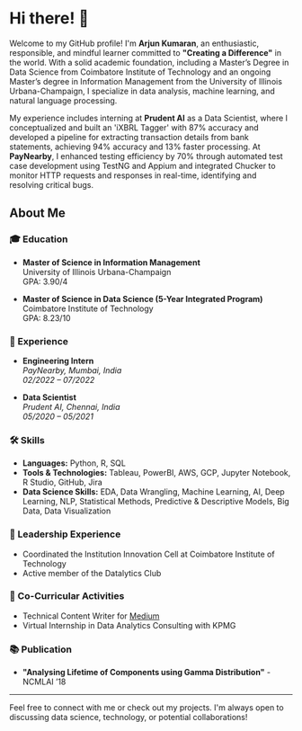 # Hi there! 👋

Welcome to my GitHub profile! I'm **Arjun Kumaran**, an enthusiastic, responsible, and mindful learner committed to **"Creating a Difference"** in the world. With a solid academic foundation, including a Master’s Degree in Data Science from Coimbatore Institute of Technology and an ongoing Master’s degree in Information Management from the University of Illinois Urbana-Champaign, I specialize in data analysis, machine learning, and natural language processing.

My experience includes interning at **Prudent AI** as a Data Scientist, where I conceptualized and built an 'iXBRL Tagger' with 87% accuracy and developed a pipeline for extracting transaction details from bank statements, achieving 94% accuracy and 13% faster processing. At **PayNearby**, I enhanced testing efficiency by 70% through automated test case development using TestNG and Appium and integrated Chucker to monitor HTTP requests and responses in real-time, identifying and resolving critical bugs.

## About Me

### 🎓 Education

- **Master of Science in Information Management**  
  University of Illinois Urbana-Champaign  
  GPA: 3.90/4  

- **Master of Science in Data Science (5-Year Integrated Program)**  
  Coimbatore Institute of Technology  
  GPA: 8.23/10  

### 💼 Experience

- **Engineering Intern**  
  *PayNearby, Mumbai, India*  
  _02/2022 – 07/2022_

- **Data Scientist**  
  *Prudent AI, Chennai, India*  
  _05/2020 – 05/2021_

### 🛠 Skills

- **Languages:** Python, R, SQL  
- **Tools & Technologies:** Tableau, PowerBI, AWS, GCP, Jupyter Notebook, R Studio, GitHub, Jira  
- **Data Science Skills:** EDA, Data Wrangling, Machine Learning, AI, Deep Learning, NLP, Statistical Methods, Predictive & Descriptive Models, Big Data, Data Visualization

### 🌟 Leadership Experience

- Coordinated the Institution Innovation Cell at Coimbatore Institute of Technology
- Active member of the Datalytics Club

### 🌱 Co-Curricular Activities

- Technical Content Writer for [Medium](https://arjunkumaran126.medium.com/)
- Virtual Internship in Data Analytics Consulting with KPMG

### 📚 Publication

- **"Analysing Lifetime of Components using Gamma Distribution"** - NCMLAI ’18

---

Feel free to connect with me or check out my projects. I'm always open to discussing data science, technology, or potential collaborations!
